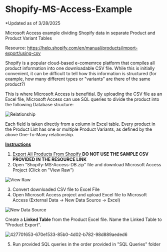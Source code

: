 # Shopify-MS-Access-Example
*Updated as of 3/28/2025

Microsoft Access example dividing Shopify data in separate Product and Product Variant Tables


Resource:
https://help.shopify.com/en/manual/products/import-export/using-csv

Shopify is a popular cloud-based e-comemrce platform that compiles all product information into one downloadable CSV file. While this is initially convenient, it can be difficult to tell how this information is structured (for example, how many different types or "variants" are there of the same product?)

This is where Microsoft Access is benefitial. By uploading the CSV file as an Excel file, Microsoft Access can use SQL queries to divide the product into the following Database structure:

![Relationship](https://github.com/user-attachments/assets/983a5531-e125-41be-ac58-33829c0ebcec)

Each field is taken directly from a column in Excel table. Every product in the Product List has one or multiple Product Variants, as defined by the above One-To-Many relationship. 

<ins> **Instructions**  </ins>
1. [Export All Products From Shopify ](https://help.shopify.com/en/manual/products/import-export/export-products) **DO NOT USE THE SAMPLE CSV PROVIDED IN THE RESOURCE LINK**
2. Open "Shopify-MS-Access-DB.zip" file and download Microsoft Access Project (Click on "View Raw")
   
![View Raw](https://github.com/user-attachments/assets/be8dcbbe-3a7a-48c7-8584-282154c13cba)

3. Convert downloaded CSV file to Excel File
4. Open Microsoft Access project and upload Excel file to Microsoft Access (External Data -> New Data Source -> Excel)
   
![New Data Source](https://github.com/user-attachments/assets/8be047f5-0838-425a-a590-0f778c0c57a3)

Create a **Linked Table** from the Product Excel file. Name the Linked Table to "Product Export".

![427701653-670e1533-85b0-4d02-b782-98d889aeded6](https://github.com/user-attachments/assets/3711a533-bcdd-4a82-998b-81ebe73ff930)

5. Run provided SQL queries in the order provided in "SQL Queries" folder



